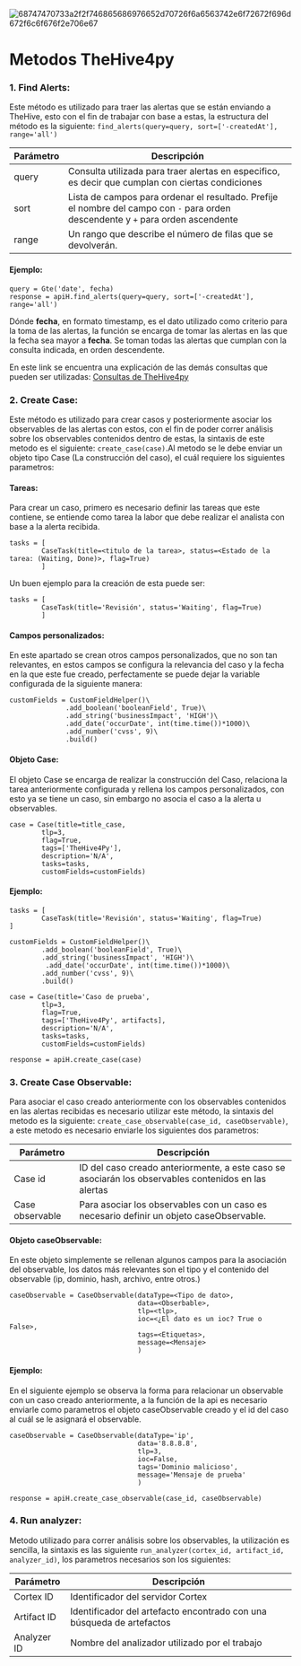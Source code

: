 ![68747470733a2f2f746865686976652d70726f6a6563742e6f72672f696d672f6c6f676f2e706e67](https://user-images.githubusercontent.com/79227109/112504054-6c173c80-8d59-11eb-846c-331494e11b03.png)

# Metodos TheHive4py

### 1. Find Alerts: 

Este método es utilizado para traer las alertas que se están enviando a TheHive, esto con el fin de trabajar con base a estas, la estructura del método es la siguiente: `find_alerts(query=query, sort=['-createdAt'], range='all')`

| Parámetro | Descripción |
| ------------- | ------------- |
| query  | Consulta utilizada para traer alertas en especifico, es decir que cumplan con ciertas condiciones  |
| sort  | Lista de campos para ordenar el resultado. Prefije el nombre del campo con `-` para orden descendente y `+` para orden ascendente  | 
| range | Un rango que describe el número de filas que se devolverán.  |

#### Ejemplo:

```
query = Gte('date', fecha)
response = apiH.find_alerts(query=query, sort=['-createdAt'], range='all')
```

Dónde **fecha**, en formato timestamp, es el dato utilizado como criterio para la toma de las alertas, la función <Gte> se encarga  de tomar las alertas en las que la fecha sea mayor a **fecha**. Se toman todas las alertas que cumplan con la consulta indicada, en orden descendente.

En este link se encuentra una explicación de las demás consultas que pueden ser utilizadas: [Consultas de TheHive4py](https://thehive-project.github.io/TheHive4py/reference/query/)

### 2. Create Case: 

Este método es utilizado para crear casos y posteriormente asociar los observables de las alertas con estos, con el fin de poder correr análisis sobre los observables contenidos dentro de estas, la sintaxis de este metodo es el siguiente: `create_case(case)`.Al metodo se le debe enviar un objeto tipo Case (La construcción del caso), el cuál requiere los siguientes parametros:

#### Tareas:

Para crear un caso, primero es necesario definir las tareas que este contiene, se entiende como tarea la labor que debe realizar el analista con base a la alerta recibida.

```
tasks = [ 
        CaseTask(title=<titulo de la tarea>, status=<Estado de la tarea: (Waiting, Done)>, flag=True)
        ]
```

Un buen ejemplo para la creación de esta puede ser:

```
tasks = [ 
        CaseTask(title='Revisión', status='Waiting', flag=True)
        ]
```

#### Campos personalizados:

En este apartado se crean otros campos personalizados, que no son tan relevantes, en estos campos se configura la relevancia del caso y la fecha en la que este fue creado, perfectamente se puede dejar la variable configurada de la siguiente manera:

```
customFields = CustomFieldHelper()\
              .add_boolean('booleanField', True)\
              .add_string('businessImpact', 'HIGH')\
              .add_date('occurDate', int(time.time())*1000)\
              .add_number('cvss', 9)\
              .build()
```

#### Objeto Case:

El objeto Case se encarga de realizar la construcción del Caso, relaciona la tarea anteriormente configurada y rellena los campos personalizados, con esto ya se tiene un caso, sin embargo no asocia el caso a la alerta u observables.

```
case = Case(title=title_case,
        tlp=3,
        flag=True,
        tags=['TheHive4Py'],
        description='N/A',
        tasks=tasks,
        customFields=customFields)
```

#### Ejemplo:

```
tasks = [
        CaseTask(title='Revisión', status='Waiting', flag=True)
]

customFields = CustomFieldHelper()\
        .add_boolean('booleanField', True)\
        .add_string('businessImpact', 'HIGH')\
         .add_date('occurDate', int(time.time())*1000)\
        .add_number('cvss', 9)\
        .build()

case = Case(title='Caso de prueba',
        tlp=3,
        flag=True,
        tags=['TheHive4Py', artifacts],
        description='N/A',
        tasks=tasks,
        customFields=customFields)

response = apiH.create_case(case)
```

### 3. Create Case Observable: 

Para asociar el caso creado anteriormente con los observables contenidos en las alertas recibidas es necesario utilizar este método, la sintaxis del metodo es la siguiente: `create_case_observable(case_id, caseObservable)`, a este metodo es necesario enviarle los siguientes dos parametros:

| Parámetro | Descripción |
| ------------- | ------------- |
| Case id  | ID del caso creado anteriormente, a este caso se asociarán los observables contenidos en las alertas  |
| Case observable | Para asociar los observables con un caso es necesario definir un objeto caseObservable.  | 

#### Objeto caseObservable:

En este objeto simplemente se rellenan algunos campos para la asociación del observable, los datos más relevantes son el tipo y el contenido del observable (ip, dominio, hash, archivo, entre otros.) 

```
caseObservable = CaseObservable(dataType=<Tipo de dato>,
                                data=<Obserbable>,
                                tlp=<tlp>,
                                ioc=<¿El dato es un ioc? True o False>,
                                tags=<Etiquetas>,
                                message=<Mensaje>
                                )
```

#### Ejemplo:

En el siguiente ejemplo se observa la forma para relacionar un observable con un caso creado anteriormente, a la función de la api es necesario enviarle como parametros el objeto caseObservable creado y el id del caso al cuál se le asignará el observable.

```
caseObservable = CaseObservable(dataType='ip',
                                data='8.8.8.8',
                                tlp=3,
                                ioc=False,
                                tags='Dominio malicioso',
                                message='Mensaje de prueba'
                                )
                                
response = apiH.create_case_observable(case_id, caseObservable)
```

### 4. Run analyzer:

Metodo utilizado para correr análisis sobre los observables, la utilización es sencilla, la sintaxis es las siguiente `run_analyzer(cortex_id, artifact_id, analyzer_id)`, los parametros necesarios son los siguientes:

| Parámetro | Descripción |
| ------------- | ------------- |
| Cortex ID  | Identificador del servidor Cortex  |
| Artifact ID | Identificador del artefacto encontrado con una búsqueda de artefactos  | 
| Analyzer ID | Nombre del analizador utilizado por el trabajo  | 
